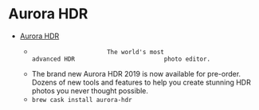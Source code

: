 # Aurora HDR
- [Aurora HDR](https://skylum.com/aurorahdr)
  -                          The world's most                         advanced HDR                         photo editor.                    
  - The brand new Aurora HDR 2019 is now available for pre-order. Dozens of new tools and features to help you create stunning HDR photos you never thought possible.
  - `brew cask install aurora-hdr`
